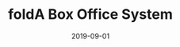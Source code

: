 ---
title: foldA Box Office System
eventType: project
date: 2019-09-01
thumbnail: folda
excerpt: An online system for selling tickets and getting audience metrics for foldA, a digital performance festival in Kingston, Ontario. Created as my Queen's Computing capstone project.
tags: [svelte, flask, postgresql]
# heroku
repository: https://github.com/foldA-Kingston/foldA-Box-Office-System
website: https://folda.netlify.com/
---